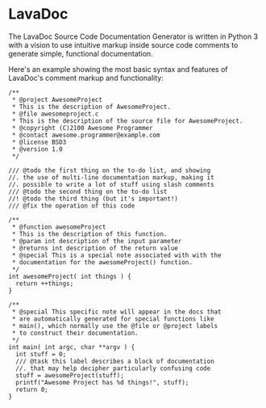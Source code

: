 LavaDoc
=======

The LavaDoc Source Code Documentation Generator is written in Python 3 with a vision to use intuitive markup inside source code comments to generate simple, functional documentation.

Here's an example showing the most basic syntax and features of LavaDoc's comment markup and functionality:

````
/**
 * @project AwesomeProject
 * This is the description of AwesomeProject.
 * @file awesomeproject.c
 * This is the description of the source file for AwesomeProject.
 * @copyright (C)2100 Awesome Programmer
 * @contact awesome.programmer@example.com
 * @license BSD3
 * @version 1.0
 */

/// @todo the first thing on the to-do list, and showing 
//. the use of multi-line documentation markup, making it 
//. possible to write a lot of stuff using slash comments
/// @todo the second thing on the to-do list
//! @todo the third thing (but it's important!)
/// @fix the operation of this code

/**
 * @function awesomeProject
 * This is the description of this function.
 * @param int description of the input parameter
 * @returns int description of the return value
 * @special This is a special note associated with with the 
 * documentation for the awesomeProject() function.
 */
int awesomeProject( int things ) {
  return ++things;
}

/**
 * @special This specific note will appear in the docs that 
 * are automatically generated for special functions like 
 * main(), which normally use the @file or @project labels 
 * to construct their documentation.
 */
int main( int argc, char **argv ) {
  int stuff = 0;
  /// @task this label describes a block of documentation
  //. that may help decipher particularly confusing code
  stuff = awesomeProject(stuff);
  printf("Awesome Project has %d things!", stuff);
  return 0;
}
````

